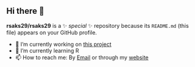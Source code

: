## Hi there 👋


**rsaks29/rsaks29** is a ✨ _special_ ✨ repository because its `README.md` (this file) appears on your GitHub profile.

- 🔭 I’m currently working on [this project](https://github.com/goblin101-co/stock-simulator)
- 🌱 I’m currently learning R
- 📫 How to reach me: By [Email](ron.saks@gmx.ch) or through my [website](rsaks29.github.io)
